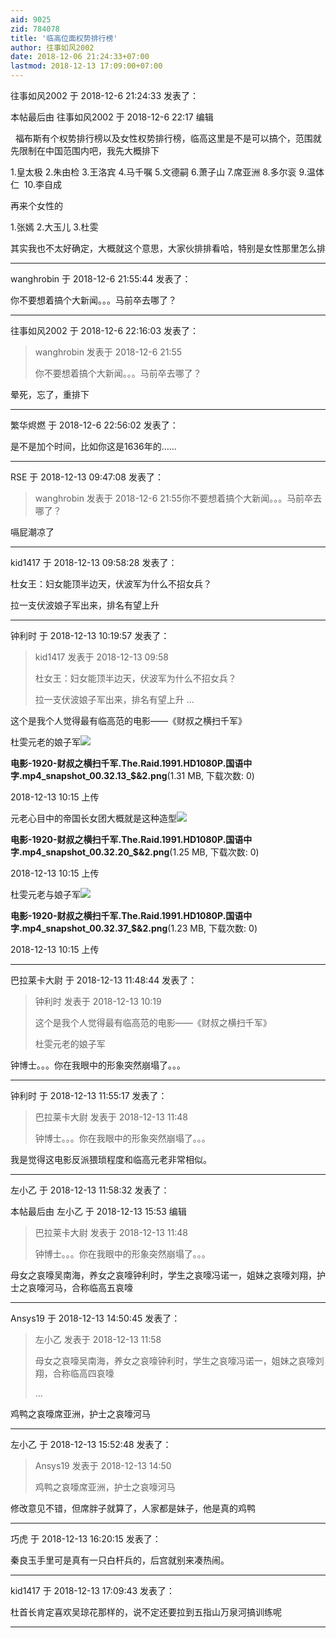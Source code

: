 ```yaml
---
aid: 9025
zid: 784078
title: '临高位面权势排行榜'
author: 往事如风2002
date: 2018-12-06 21:24:33+07:00
lastmod: 2018-12-13 17:09:00+07:00
---
```


往事如风2002 于 2018-12-6 21:24:33 发表了：

本帖最后由 往事如风2002 于 2018-12-6 22:17 编辑 

  福布斯有个权势排行榜以及女性权势排行榜，临高这里是不是可以搞个，范围就先限制在中国范围内吧，我先大概排下

1.皇太极 2.朱由检 3.王洛宾 4.马千嘱 5.文德嗣 6.萧子山 7.席亚洲 8.多尔衮 9.温体仁  10.李自成

再来个女性的

1.张嫣 2.大玉儿 3.杜雯  

其实我也不太好确定，大概就这个意思，大家伙排排看哈，特别是女性那里怎么排

---------

wanghrobin 于 2018-12-6 21:55:44 发表了：

你不要想着搞个大新闻。。。马前卒去哪了？

---------

往事如风2002 于 2018-12-6 22:16:03 发表了：

> wanghrobin 发表于 2018-12-6 21:55
> 
> 你不要想着搞个大新闻。。。马前卒去哪了？



晕死，忘了，重排下

---------

繁华烬燃 于 2018-12-6 22:56:02 发表了：

是不是加个时间，比如你这是1636年的……

---------

RSE 于 2018-12-13 09:47:08 发表了：

> wanghrobin 发表于 2018-12-6 21:55你不要想着搞个大新闻。。。马前卒去哪了？



嗝屁潮凉了

---------

kid1417 于 2018-12-13 09:58:28 发表了：

杜女王：妇女能顶半边天，伏波军为什么不招女兵？

拉一支伏波娘子军出来，排名有望上升

---------

钟利时 于 2018-12-13 10:19:57 发表了：

> kid1417 发表于 2018-12-13 09:58
> 
> 杜女王：妇女能顶半边天，伏波军为什么不招女兵？
> 
> 拉一支伏波娘子军出来，排名有望上升 ...



这个是我个人觉得最有临高范的电影——《财叔之横扫千军》

杜雯元老的娘子军![](https://cdn.jsdelivr.net/gh/lzjluzijie/beichao@main/img/101518h8rzh0d8hh787mmz.png)



**电影-1920-财叔之横扫千军.The.Raid.1991.HD1080P.国语中字.mp4\_snapshot\_00.32.13\_\$&2.png**(1.31 MB, 下载次数: 0)



2018-12-13 10:15 上传



元老心目中的帝国长女团大概就是这种造型![](https://cdn.jsdelivr.net/gh/lzjluzijie/beichao@main/img/101518rgpnglssp1e17zhf.png)



**电影-1920-财叔之横扫千军.The.Raid.1991.HD1080P.国语中字.mp4\_snapshot\_00.32.20\_\$&2.png**(1.25 MB, 下载次数: 0)



2018-12-13 10:15 上传



杜雯元老与娘子军![](https://cdn.jsdelivr.net/gh/lzjluzijie/beichao@main/img/101519k7o32e1ho7ffvu17.png)



**电影-1920-财叔之横扫千军.The.Raid.1991.HD1080P.国语中字.mp4\_snapshot\_00.32.37\_\$&2.png**(1.23 MB, 下载次数: 0)



2018-12-13 10:15 上传

---------

巴拉莱卡大尉 于 2018-12-13 11:48:44 发表了：

> 钟利时 发表于 2018-12-13 10:19
> 
> 这个是我个人觉得最有临高范的电影——《财叔之横扫千军》
> 
> 杜雯元老的娘子军



钟博士。。。你在我眼中的形象突然崩塌了。。。

---------

钟利时 于 2018-12-13 11:55:17 发表了：

> 巴拉莱卡大尉 发表于 2018-12-13 11:48
> 
> 钟博士。。。你在我眼中的形象突然崩塌了。。。



我是觉得这电影反派猥琐程度和临高元老非常相似。

---------

左小乙 于 2018-12-13 11:58:32 发表了：

本帖最后由 左小乙 于 2018-12-13 15:53 编辑 


> 
> 巴拉莱卡大尉 发表于 2018-12-13 11:48
> 
> 钟博士。。。你在我眼中的形象突然崩塌了。。。



母女之哀嚎吴南海，养女之哀嚎钟利时，学生之哀嚎冯诺一，姐妹之哀嚎刘翔，护士之哀嚎河马，合称临高五哀嚎

---------

Ansys19 于 2018-12-13 14:50:45 发表了：

> 左小乙 发表于 2018-12-13 11:58
> 
> 母女之哀嚎吴南海，养女之哀嚎钟利时，学生之哀嚎冯诺一，姐妹之哀嚎刘翔，合称临高四哀嚎
> 
> ...



鸡鸭之哀嚎席亚洲，护士之哀嚎河马

---------

左小乙 于 2018-12-13 15:52:48 发表了：

> Ansys19 发表于 2018-12-13 14:50
> 
> 鸡鸭之哀嚎席亚洲，护士之哀嚎河马



修改意见不错，但席胖子就算了，人家都是妹子，他是真的鸡鸭

---------

巧虎 于 2018-12-13 16:20:15 发表了：

秦良玉手里可是真有一只白杆兵的，后宫就别来凑热闹。

---------

kid1417 于 2018-12-13 17:09:43 发表了：

杜首长肯定喜欢吴琼花那样的，说不定还要拉到五指山万泉河搞训练呢

---------


